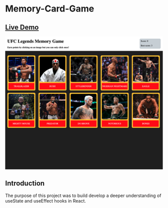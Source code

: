 # Memory-Card-Game

## [Live Demo](https://salvantjeff.github.io/Memory-Card-Game/)

![Memory Card Game](memory-card/public/memory-game-screenshot.png)

## Introduction 
The purpose of this project was to build develop a deeper 
understanding of useState and useEffect hooks in React.
